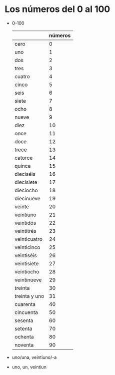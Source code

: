 # Los números del 0 al 100

- 0-100

  | | números |
  | --- | --- |
  | cero | 0 |
  | uno | 1 |
  | dos | 2 |
  | tres | 3 |
  | cuatro | 4 |
  | cinco | 5 |
  | seis | 6 |
  | siete | 7 |
  | ocho | 8 |
  | nueve | 9 |
  | diez | 10 |
  | once | 11 |
  | doce | 12 |
  | trece | 13 |
  | catorce | 14 |
  | quince | 15 |
  | dieciséis | 16 |
  | diecisiete | 17 |
  | dieciocho | 18 |
  | diecinueve | 19 |
  | veinte | 20 |
  | veintiuno | 21 |
  | veintidós | 22 |
  | veintitrés | 23 |
  | veinticuatro | 24 |
  | veinticinco | 25 |
  | veintiséis | 26 |
  | veintisiete | 27 |
  | veintiocho | 28 |
  | veintinueve | 29 |
  | treinta | 30 |
  | treinta y uno | 31 |
  | cuarenta | 40 |
  | cincuenta | 50 |
  | sesenta | 60 |
  | setenta | 70 |
  | ochenta | 80 |
  | noventa | 90 |

- uno/una, veintiuno/-a

- uno, un, veintiun

